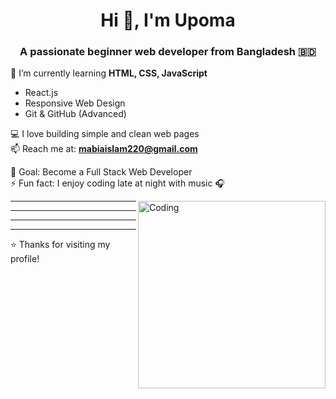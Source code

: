 <h1 align="center">Hi 👋, I'm Upoma</h1>
<h3 align="center">A passionate beginner web developer from Bangladesh 🇧🇩</h3>

🌱 I’m currently learning **HTML, CSS, JavaScript**  
- React.js
- Responsive Web Design
- Git & GitHub (Advanced)

💻 I love building simple and clean web pages  
📫 Reach me at: **mabiaislam220@gmail.com** 

🎯 Goal: Become a Full Stack Web Developer  
⚡ Fun fact: I enjoy coding late at night with music 🎧


<img align="right" alt="Coding" width="300" src="https://media.giphy.com/media/qgQUggAC3Pfv687qPC/giphy.gif" />

---
---
---
---

⭐️ Thanks for visiting my profile!
